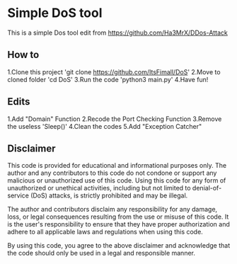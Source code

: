 # Simple DoS tool

This is a simple Dos tool edit from https://github.com/Ha3MrX/DDos-Attack

## How to

1.Clone this project  'git clone https://github.com/ItsFimall/DoS'
2.Move to cloned folder  'cd DoS'
3.Run the code  'python3 main.py'
4.Have fun!

## Edits

1.Add "Domain" Function
2.Recode the Port Checking Function
3.Remove the useless 'Sleep()'
4.Clean the codes
5.Add "Exception Catcher"

## Disclaimer

This code is provided for educational and informational purposes only. The author and any contributors to this code do not condone or support any malicious or unauthorized use of this code. Using this code for any form of unauthorized or unethical activities, including but not limited to denial-of-service (DoS) attacks, is strictly prohibited and may be illegal.

The author and contributors disclaim any responsibility for any damage, loss, or legal consequences resulting from the use or misuse of this code. It is the user's responsibility to ensure that they have proper authorization and adhere to all applicable laws and regulations when using this code.

By using this code, you agree to the above disclaimer and acknowledge that the code should only be used in a legal and responsible manner.
